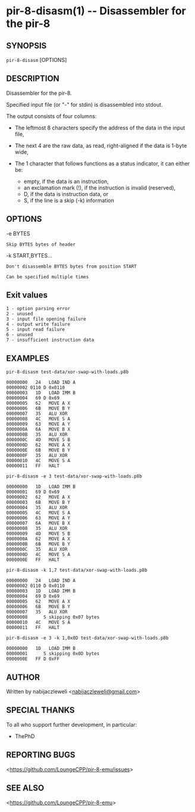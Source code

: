 pir-8-disasm(1) -- Disassembler for the pir-8
=============================================

## SYNOPSIS

`pir-8-disasm` [OPTIONS] <FILE>

## DESCRIPTION

Disassembler for the pir-8.

Specified input file (or "-" for stdin) is disassembled into stdout.

The output consists of four columns:

  * The leftmost 8 characters specify the address of the data in the input file,
  * The next 4 are the raw data, as read, right-aligned if the data is 1-byte wide,
  * The 1 character that follows functions as a status indicator, it can either be:

    - empty, if the data is an instruction,
    - an exclamation mark (!), if the instruction is invalid (reserved),
    - D, if the data is instruction data, or
    - S, if the line is a skip (-k) information

## OPTIONS

  -e BYTES

    Skip BYTES bytes of header

  -k START,BYTES...

    Don't disassemble BYTES bytes from position START

    Can be specified multiple times

## Exit values

    1 - option parsing error
    2 - unused
    3 - input file opening failure
    4 - output write failure
    5 - input read failure
    6 - unused
    7 - insufficient instruction data

## EXAMPLES

  `pir-8-disasm test-data/xor-swap-with-loads.p8b`

    00000000   24   LOAD IND A
    00000002 0110 D 0x0110
    00000003   1D   LOAD IMM B
    00000004   69 D 0x69
    00000005   62   MOVE A X
    00000006   6B   MOVE B Y
    00000007   35   ALU XOR
    00000008   4C   MOVE S A
    00000009   63   MOVE A Y
    0000000A   6A   MOVE B X
    0000000B   35   ALU XOR
    0000000C   4D   MOVE S B
    0000000D   62   MOVE A X
    0000000E   6B   MOVE B Y
    0000000F   35   ALU XOR
    00000010   4C   MOVE S A
    00000011   FF   HALT

  `pir-8-disasm -e 3 test-data/xor-swap-with-loads.p8b`

    00000000   1D   LOAD IMM B
    00000001   69 D 0x69
    00000002   62   MOVE A X
    00000003   6B   MOVE B Y
    00000004   35   ALU XOR
    00000005   4C   MOVE S A
    00000006   63   MOVE A Y
    00000007   6A   MOVE B X
    00000008   35   ALU XOR
    00000009   4D   MOVE S B
    0000000A   62   MOVE A X
    0000000B   6B   MOVE B Y
    0000000C   35   ALU XOR
    0000000D   4C   MOVE S A
    0000000E   FF   HALT

  `pir-8-disasm -k 1,7 test-data/xor-swap-with-loads.p8b`

    00000000   24   LOAD IND A
    00000002 0110 D 0x0110
    00000003   1D   LOAD IMM B
    00000004   69 D 0x69
    00000005   62   MOVE A X
    00000006   6B   MOVE B Y
    00000007   35   ALU XOR
    00000008      S skipping 0x07 bytes
    00000010   4C   MOVE S A
    00000011   FF   HALT

  `pir-8-disasm -e 3 -k 1,0x0D test-data/xor-swap-with-loads.p8b`

    00000000   1D   LOAD IMM B
    00000001      S skipping 0x0D bytes
    0000000E   FF D 0xFF

## AUTHOR

Written by nabijaczleweli &lt;<nabijaczleweli@gmail.com>&gt;

## SPECIAL THANKS

To all who support further development, in particular:

  * ThePhD

## REPORTING BUGS

&lt;<https://github.com/LoungeCPP/pir-8-emu/issues>&gt;

## SEE ALSO

&lt;<https://github.com/LoungeCPP/pir-8-emu>&gt;
